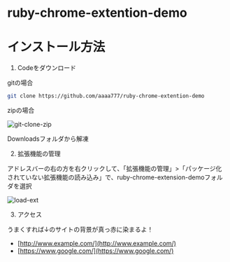# ruby-chrome-extention-demo

# インストール方法

1. Codeをダウンロード

gitの場合
```bash
git clone https://github.com/aaaa777/ruby-chrome-extention-demo
```

zipの場合

![git-clone-zip](https://user-images.githubusercontent.com/27488794/209151848-937948f4-4b93-4d16-9c6b-3f9fad47fe82.gif)

Downloadsフォルダから解凍

2. 拡張機能の管理

アドレスバーの右の方を右クリックして、「拡張機能の管理」>「パッケージ化されていない拡張機能の読み込み」で、ruby-chrome-extension-demoフォルダを選択

![load-ext](https://user-images.githubusercontent.com/27488794/209153246-421fd897-ddeb-4390-92ca-b87e9b621ed2.gif)

3. アクセス

うまくすれば↓のサイトの背景が真っ赤に染まるよ！

- [http://www.example.com/](http://www.example.com/)
- [https://www.google.com/](https://www.google.com/)
